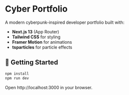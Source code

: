 # Cyber Portfolio

A modern cyberpunk-inspired developer portfolio built with:

- **Next.js 13** (App Router)
- **Tailwind CSS** for styling
- **Framer Motion** for animations
- **tsparticles** for particle effects

## 🚀 Getting Started

```bash
npm install
npm run dev
```

Open http://localhost:3000 in your browser.